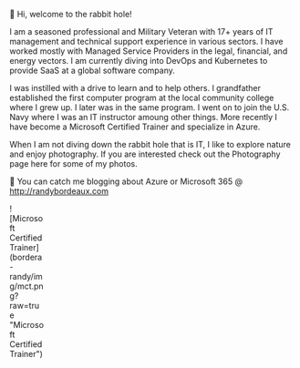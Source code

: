 👋 Hi, welcome to the rabbit hole!

I am a seasoned professional and Military Veteran with 17+ years of IT management and technical support experience in various sectors. I have worked mostly with Managed Service Providers in the legal, financial, and energy vectors. I am currently diving into DevOps and Kubernetes to provide SaaS at a global software company.

I was instilled with a drive to learn and to help others. I grandfather established the first computer program at the local community college where I grew up. I later was in the same program. I went on to join the U.S. Navy where I was an IT instructor amoung other things. More recently I have become a Microsoft Certified Trainer and specialize in Azure. 

When I am not diving down the rabbit hole that is IT, I like to explore nature and enjoy photography. If you are interested check out the Photography page here for some of my photos.

👀 You can catch me blogging about Azure or Microsoft 365 @ http://randybordeaux.com


<div style="width:60px ; height:60px">
![Microsoft Certified Trainer](bordera-randy/img/mct.png?raw=true "Microsoft Certified Trainer")
<div>
